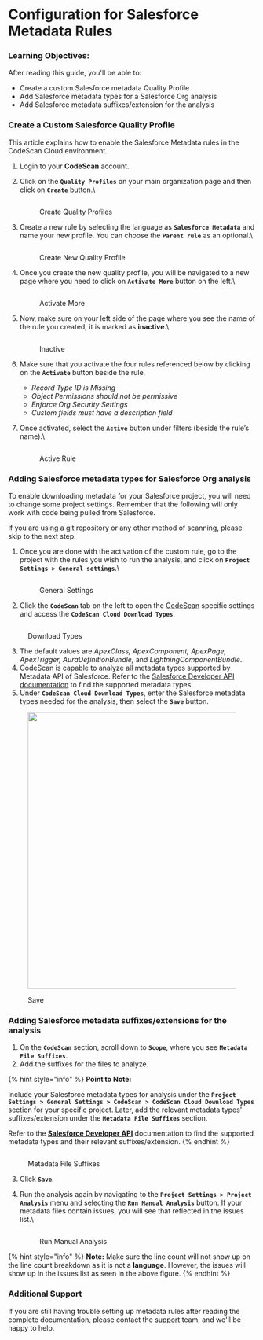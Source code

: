 # Configuration for Salesforce Metadata Rules

### Learning Objectives: <a href="#learning-objectives" id="learning-objectives"></a>

After reading this guide, you'll be able to:

* Create a custom Salesforce metadata Quality Profile
* Add Salesforce metadata types for a Salesforce Org analysis
* Add Salesforce metadata suffixes/extension for the analysis

### Create a Custom Salesforce Quality Profile <a href="#create-a-custom-salesforce-metadata-rule" id="create-a-custom-salesforce-metadata-rule"></a>

This article explains how to enable the Salesforce Metadata rules in the CodeScan Cloud environment.

1. Login to your **CodeScan** account.
2.  Click on the **`Quality Profiles`** on your main organization page and then click on **`Create`** button.\


    <figure><img src="../../../.gitbook/assets/image (2) (1).png" alt=""><figcaption><p>Create Quality Profiles</p></figcaption></figure>
3.  Create a new rule by selecting the language as **`Salesforce Metadata`** and name your new profile. You can choose the **`Parent rule`** as an optional.\


    <figure><img src="../../../.gitbook/assets/image (1) (1) (1) (1).png" alt=""><figcaption><p>Create New Quality Profile</p></figcaption></figure>
4.  Once you create the new quality profile, you will be navigated to a new page where you need to click on **`Activate More`** button on the left.\


    <figure><img src="../../../.gitbook/assets/image (2) (1) (1).png" alt=""><figcaption><p>Activate More</p></figcaption></figure>
5.  Now, make sure on your left side of the page where you see the name of the rule you created; it is marked as **inactive**.\


    <figure><img src="../../../.gitbook/assets/image (3) (1).png" alt=""><figcaption><p>Inactive</p></figcaption></figure>
6. Make sure that you activate the four rules referenced below by clicking on the **`Activate`** button beside the rule.
   * _Record Type ID is Missing_
   * _Object Permissions should not be permissive_
   * _Enforce Org Security Settings_
   * _Custom fields must have a description field_
7.  Once activated, select the **`Active`** button under filters (beside the rule’s name).\


    <figure><img src="../../../.gitbook/assets/image (4).png" alt=""><figcaption><p>Active Rule</p></figcaption></figure>

### Adding Salesforce metadata types for Salesforce Org analysis <a href="#adding-salesforce-metadata-types-for-the-analysis" id="adding-salesforce-metadata-types-for-the-analysis"></a>

To enable downloading metadata for your Salesforce project, you will need to change some project settings. Remember that the following will only work with code being pulled from Salesforce. &#x20;

If you are using a git repository or any other method of scanning, please skip to the next step.

1.  Once you are done with the activation of the custom rule, go to the project with the rules you wish to run the analysis, and click on **`Project Settings > General settings`**.\


    <figure><img src="../../../.gitbook/assets/image (5).png" alt=""><figcaption><p>General Settings</p></figcaption></figure>
2. Click the **`CodeScan`** tab on the left to open the [CodeScan](https://www.codescan.io/) specific settings and access the **`CodeScan Cloud Download Types`**.

<figure><img src="../../../.gitbook/assets/image (389).png" alt=""><figcaption><p>Download Types</p></figcaption></figure>

3. The default values are _ApexClass, ApexComponent, ApexPage, ApexTrigger, AuraDefinitionBundle,_ and _LightningComponentBundle_.
4. CodeScan is capable to analyze all metadata types supported by Metadata API of Salesforce. Refer to the [Salesforce Developer API documentation](https://developer.salesforce.com/docs/metadata-coverage) to find the supported metadata types.
5. Under **`CodeScan Cloud Download Types`**, enter the Salesforce metadata types needed for the analysis, then select the **`Save`** button.

<figure><img src="../../../.gitbook/assets/image (390).png" alt="" width="563"><figcaption><p>Save</p></figcaption></figure>

### Adding Salesforce metadata suffixes/extensions for the analysis <a href="#adding-salesforce-metadata-suffixesextensions-for-the-analysis" id="adding-salesforce-metadata-suffixesextensions-for-the-analysis"></a>

1. On the **`CodeScan`** section, scroll down to **`Scope`**, where you see **`Metadata File Suffixes`**.
2. Add the suffixes for the files to analyze.

{% hint style="info" %}
**Point to Note:**

Include your Salesforce metadata types for analysis under the **`Project Settings > General Settings > CodeScan > CodeScan Cloud Download Types`** section for your specific project. Later, add the relevant metadata types' suffixes/extension under the **`Metadata File Suffixes`** section.

Refer to the [**Salesforce Developer API**](https://developer.salesforce.com/docs/metadata-coverage) documentation to find the supported metadata types and their relevant suffixes/extension.
{% endhint %}

<figure><img src="../../../.gitbook/assets/image (392).png" alt=""><figcaption><p>Metadata File Suffixes</p></figcaption></figure>

3. Click **`Save`**.
4.  Run the analysis again by navigating to the **`Project Settings > Project Analysis`** menu and selecting the **`Run Manual Analysis`** button. If your metadata files contain issues, you will see that reflected in the issues list.\


    <figure><img src="../../../.gitbook/assets/image (6).png" alt=""><figcaption><p>Run Manual Analysis</p></figcaption></figure>

{% hint style="info" %}
**Note:** Make sure the line count will not show up on the line count breakdown as it is not a **language**. However, the issues will show up in the issues list as seen in the above figure.
{% endhint %}

### Additional Support <a href="#happy-to-help" id="happy-to-help"></a>

If you are still having trouble setting up metadata rules after reading the complete documentation, please contact the [support](https://support@codescan.io/) team, and we'll be happy to help.
